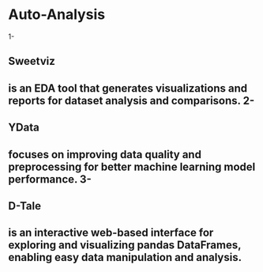 # Auto-Analysis   

1-<h2>Sweetviz <h2> is an EDA tool that generates visualizations and reports for dataset analysis and comparisons.
2-<h2>YData <h2> focuses on improving data quality and preprocessing for better machine learning model performance.
3-<h2>D-Tale <h2> is an interactive web-based interface for exploring and visualizing pandas DataFrames, enabling easy data manipulation and analysis.

